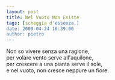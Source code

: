 ```yaml
---
layout: post
title: Nel Vuoto Non Esiste
tags: [scheggia d'essenza,]
date: 2009-04-24 16:39:00
author: pietro
---
```

Non so vivere senza una ragione,<br/>per volare vento serve all'aquilone,<br/>per crescere a una pianta serve il sole,<br/>e nel vuoto, non cresce neppure un fiore.
